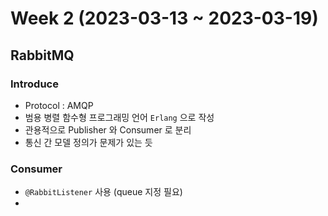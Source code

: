 # Week 2 (2023-03-13 ~ 2023-03-19)

## RabbitMQ
### Introduce
- Protocol : AMQP
- 범용 병렬 함수형 프로그래밍 언어 `Erlang` 으로 작성
- 관용적으로 Publisher 와 Consumer 로 분리
- 통신 간 모델 정의가 문제가 있는 듯

### Consumer
- `@RabbitListener` 사용 (queue 지정 필요)
- 